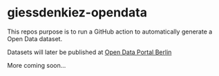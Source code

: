 # giessdenkiez-opendata
This repos purpose is to run a GitHub action to automatically generate a Open Data dataset.

Datasets will later be published at [Open Data Portal Berlin](https://daten.berlin.de/datensaetze)

More coming soon...
